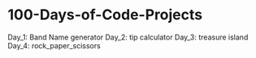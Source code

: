 # 100-Days-of-Code-Projects
Day_1: Band Name generator
Day_2: tip calculator
Day_3: treasure island
Day_4: rock_paper_scissors
